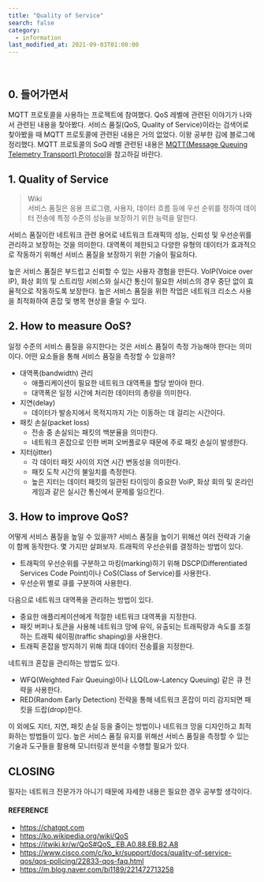 ```yaml
---
title: "Quality of Service"
search: false
category:
  - information
last_modified_at: 2021-09-03T01:00:00
---
```


<br/>

## 0. 들어가면서

MQTT 프로토콜을 사용하는 프로젝트에 참여했다. QoS 레벨에 관련된 이야기가 나와서 관련된 내용을 찾아봤다. 서비스 품질(QoS, Quality of Service)이라는 검색어로 찾아봤을 때 MQTT 프로토콜에 관련된 내용은 거의 없었다. 이왕 공부한 김에 블로그에 정리했다. MQTT 프로토콜의 SoQ 레벨 관련된 내용은 [MQTT(Message Queuing Telemetry Transport) Protocol][mqtt-protocol-link]을 참고하길 바란다.

## 1. Quality of Service

> Wiki<br/>
> 서비스 품질은 응용 프로그램, 사용자, 데이터 흐름 등에 우선 순위를 정하여 데이터 전송에 특정 수준의 성능을 보장하기 위한 능력을 말한다. 

서비스 품질이란 네트워크 관련 용어로 네트워크 트래픽의 성능, 신뢰성 및 우선순위를 관리하고 보장하는 것을 의미한다. 대역폭이 제한되고 다양한 유형의 데이터가 효과적으로 작동하기 위해선 서비스 품질을 보장하기 위한 기술이 필요하다. 

높은 서비스 품질은 부드럽고 신뢰할 수 있는 사용자 경험을 만든다. VoIP(Voice over IP), 화상 회의 및 스트리밍 서비스와 실시간 통신이 필요한 서비스의 경우 중단 없이 효율적으로 작동하도록 보장한다. 높은 서비스 품질을 위한 작업은 네트워크 리소스 사용을 최적화하여 혼잡 및 병목 현상을 줄일 수 있다.

## 2. How to measure OoS?

일정 수준의 서비스 품질을 유지한다는 것은 서비스 품질이 측정 가능해야 한다는 의미이다. 어떤 요소들을 통해 서비스 품질을 측정할 수 있을까?

- 대역폭(bandwidth) 관리
  - 애플리케이션이 필요한 네트워크 대역폭을 할당 받아야 한다.
  - 대역폭은 일정 시간에 처리한 데이터의 총량을 의미한다.
- 지연(delay)
  - 데이터가 발송지에서 목적지까지 가는 이동하는 데 걸리는 시간이다.
- 패킷 손실(packet loss)
  - 전송 중 손실되는 패킷의 백분율을 의미한다.
  - 네트워크 혼잡으로 인한 버퍼 오버플로우 때문에 주로 패킷 손실이 발생한다.
- 지터(jitter)
  - 각 데이터 패킷 사이의 지연 시간 변동성을 의미한다.
  - 패킷 도착 시간의 불일치를 측정한다. 
  - 높은 지터는 데이터 패킷의 일관된 타이밍이 중요한 VoIP, 화상 회의 및 온라인 게임과 같은 실시간 통신에서 문제를 일으킨다.

## 3. How to improve QoS?

어떻게 서비스 품질을 높일 수 있을까? 서비스 품질을 높이기 위해선 여러 전략과 기술이 함께 동작한다. 몇 가지만 살펴보자. 트래픽의 우선순위를 결정하는 방법이 있다.

- 트래픽의 우선순위를 구분하고 마킹(marking)하기 위해 DSCP(Differentiated Services Code Point)이나 CoS(Class of Service)를 사용한다.
- 우선순위 별로 큐를 구분하여 사용한다.

다음으로 네트워크 대역폭을 관리하는 방법이 있다. 

- 중요한 애플리케이션에게 적절한 네트워크 대역폭을 지정한다.
- 패킷 버퍼나 토큰을 사용해 네트워크 망에 유익, 유출되는 트래픽량과 속도를 조절하는 트래픽 쉐이핑(traffic shaping)을 사용한다. 
- 트래픽 혼잡을 방지하기 위해 최대 데이터 전송률을 지정한다.

네트워크 혼잡을 관리하는 방법도 있다.

- WFQ(Weighted Fair Queuing)이나 LLQ(Low-Latency Queuing) 같은 큐 전략을 사용한다.
- RED(Random Early Detection) 전략을 통해 네트워크 혼잡이 미리 감지되면 패킷을 드랍(drop)한다.

이 외에도 지터, 지연, 패킷 손실 등을 줄이는 방법이나 네트워크 망을 디자인하고 최적화하는 방법들이 있다. 높은 서비스 품질 유지를 위해선 서비스 품질을 측정할 수 있는 기술과 도구들을 활용해 모니터링과 분석을 수행할 필요가 있다. 

## CLOSING

필자는 네트워크 전문가가 아니기 때문에 자세한 내용은 필요한 경우 공부할 생각이다.

#### REFERENCE

- <https://chatgpt.com>
- <https://ko.wikipedia.org/wiki/QoS>
- <https://itwiki.kr/w/QoS#QoS_.EB.A0.88.EB.B2.A8>
- <https://www.cisco.com/c/ko_kr/support/docs/quality-of-service-qos/qos-policing/22833-qos-faq.html>
- <https://m.blog.naver.com/bi1189/221472713258>

[mqtt-protocol-link]: https://junhyunny.github.io/information/mqtt-protocol/
